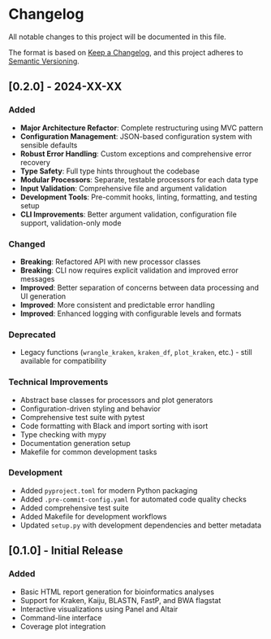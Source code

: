 # Changelog

All notable changes to this project will be documented in this file.

The format is based on [Keep a Changelog](https://keepachangelog.com/en/1.0.0/),
and this project adheres to [Semantic Versioning](https://semver.org/spec/v2.0.0.html).

## [0.2.0] - 2024-XX-XX

### Added
- **Major Architecture Refactor**: Complete restructuring using MVC pattern
- **Configuration Management**: JSON-based configuration system with sensible defaults
- **Robust Error Handling**: Custom exceptions and comprehensive error recovery
- **Type Safety**: Full type hints throughout the codebase
- **Modular Processors**: Separate, testable processors for each data type
- **Input Validation**: Comprehensive file and argument validation
- **Development Tools**: Pre-commit hooks, linting, formatting, and testing setup
- **CLI Improvements**: Better argument validation, configuration file support, validation-only mode

### Changed
- **Breaking**: Refactored API with new processor classes
- **Breaking**: CLI now requires explicit validation and improved error messages  
- **Improved**: Better separation of concerns between data processing and UI generation
- **Improved**: More consistent and predictable error handling
- **Improved**: Enhanced logging with configurable levels and formats

### Deprecated
- Legacy functions (`wrangle_kraken`, `kraken_df`, `plot_kraken`, etc.) - still available for compatibility

### Technical Improvements
- Abstract base classes for processors and plot generators
- Configuration-driven styling and behavior
- Comprehensive test suite with pytest
- Code formatting with Black and import sorting with isort
- Type checking with mypy
- Documentation generation setup
- Makefile for common development tasks

### Development
- Added `pyproject.toml` for modern Python packaging
- Added `.pre-commit-config.yaml` for automated code quality checks
- Added comprehensive test suite
- Added Makefile for development workflows
- Updated `setup.py` with development dependencies and better metadata

## [0.1.0] - Initial Release

### Added
- Basic HTML report generation for bioinformatics analyses
- Support for Kraken, Kaiju, BLASTN, FastP, and BWA flagstat
- Interactive visualizations using Panel and Altair
- Command-line interface
- Coverage plot integration